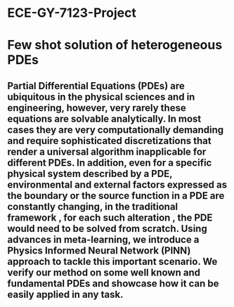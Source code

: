 # ECE-GY-7123-Project

# Few shot solution of heterogeneous PDEs

## Partial Differential Equations (PDEs) are ubiquitous in the physical sciences and in engineering, however, very rarely these equations are solvable analytically. In most cases they are very computationally demanding and require sophisticated discretizations that render a universal algorithm inapplicable for different PDEs. In addition, even for a specific physical system described by a PDE, environmental and external factors expressed as the boundary or the source function in a PDE are constantly changing, in the traditional framework , for each such alteration , the PDE would need to be solved from scratch. Using advances in meta-learning, we introduce a Physics Informed Neural Network (PINN) approach to tackle this important scenario. We verify our method on some well known and fundamental PDEs and showcase how it can be easily applied in any task.
